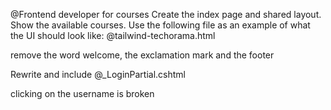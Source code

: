 @Frontend developer for courses
Create the index page and shared layout.
Show the available courses.
Use the following file as an example of what the UI should look like: @tailwind-techorama.html

remove the word welcome, the exclamation mark and the footer

Rewrite and include @_LoginPartial.cshtml

clicking on the username is broken

